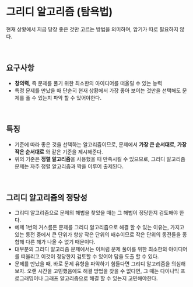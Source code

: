 
# 그리디 알고리즘 (탐욕법)
현재 상황에서 지금 당장 좋은 것만 고르는 방법을 의미하며, 암기가 따로 필요하지 않다.

<br/>

## 요구사항
- **창의력**, 즉 문제를 풀기 위한 최소한의 아이디어를 떠올릴 수 있는 능력
- 특정 문제를 만났을 때 단순히 현재 상황에서 가장 좋아 보이는 것만을 선택해도 문제를 풀 수 있는지 파악 할 수 있어야한다.

<br/>

## 특징
- 기준에 따라 좋은 것을 선택하는 알고리즘이므로, 문제에서 **가장 큰 순서대로**, **가장 작은 순서대로** 와 같은 기준을 제시해준다.
- 위의 기준은 **정렬 알고리즘**을 사용했을 때 만족시킬 수 있으므로, 그리디 알고리즘 문제는 자주 정렬 알고리즘과 짝을 이루어 출제된다.

<br/>

## 그리디 알고리즘의 정당성
- 그리디 알고리즘으로 문제의 해법을 찾았을 때는 그 해법이 정당한지 검토해야 한다.
- 예제 1번의 거스름돈 문제를 그리디 알고리즘으로 해결 할 수 있는 이유는, 가지고 있는 동전 중에서 큰 단위가 항상 작은 단위의 배수이므로 작은 단위의 동전들을 종합해 다른 해가 나올 수 없기 때문이다.
- 대부분의 그리디 알고리즘 문제에서는 이처럼 문제 풀이를 위한 최소한의 아이디어를 떠올리고 이것이 정당한지 검토할 수 있어야 답을 도출 할 수 있다.
- 문제를 만났을 때, 바로 문제 유형을 파악하기 힘들다면 그리디 알고리즘을 의심해보자. 오랜 시간을 고민했음에도 해결 방법을 찾을 수 없다면, 그 때는 다이나믹 프로그래밍이나 그래프 알고리즘으로 해결 할 수 있는지 고민해야한다.

